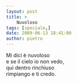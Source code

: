```yaml
---
layout: post
title: >
    Nuvoloso
tags: [speciale,]
date: 2009-06-13 18:41:00
author: pietro
---
```

Mi dici è nuvoloso<br/>e se il cielo io non vedo,<br/>qui dentro rinchiuso<br/>rimpiango e ti credo.
